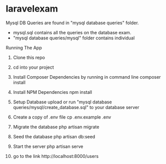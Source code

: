 # laravelexam

Mysql DB Queries are found in  "mysql database queries" folder. 
- mysql.sql contains all the queries on the database exam.
- "mysql database queries/mysql" folder contains individual 

Running The App
1. Clone this repo

2. cd into your project

3.  Install Composer Dependencies by running in command line
composer install

4. Install NPM Dependencies
npm install

5. Setup Database
upload or run "mysql database queries/mysql/create_database.sql" to your database server

6. Create a copy of .env file 
cp .env.example .env

7. Migrate the database 
php artisan migrate

8.  Seed the database
php artisan db:seed

9. Start the server
php artisan serve

10. go to the link
http://localhost:8000/users
